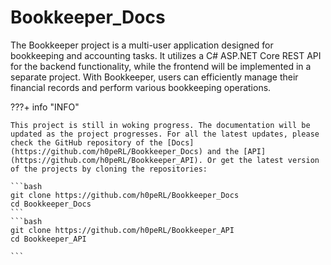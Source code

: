 # Bookkeeper_Docs

The Bookkeeper project is a multi-user application designed for bookkeeping and accounting tasks. It utilizes a C# ASP.NET Core REST API for the backend functionality, while the frontend will be implemented in a separate project. With Bookkeeper, users can efficiently manage their financial records and perform various bookkeeping operations.

???+ info "INFO"

    This project is still in woking progress. The documentation will be updated as the project progresses. For all the latest updates, please check the GitHub repository of the [Docs](https://github.com/h0peRL/Bookkeeper_Docs) and the [API](https://github.com/h0peRL/Bookkeeper_API). Or get the latest version of the projects by cloning the repositories:

    ```bash
    git clone https://github.com/h0peRL/Bookkeeper_Docs
    cd Bookkeeper_Docs
    ```
    ```bash
    git clone https://github.com/h0peRL/Bookkeeper_API
    cd Bookkeeper_API

    ```
